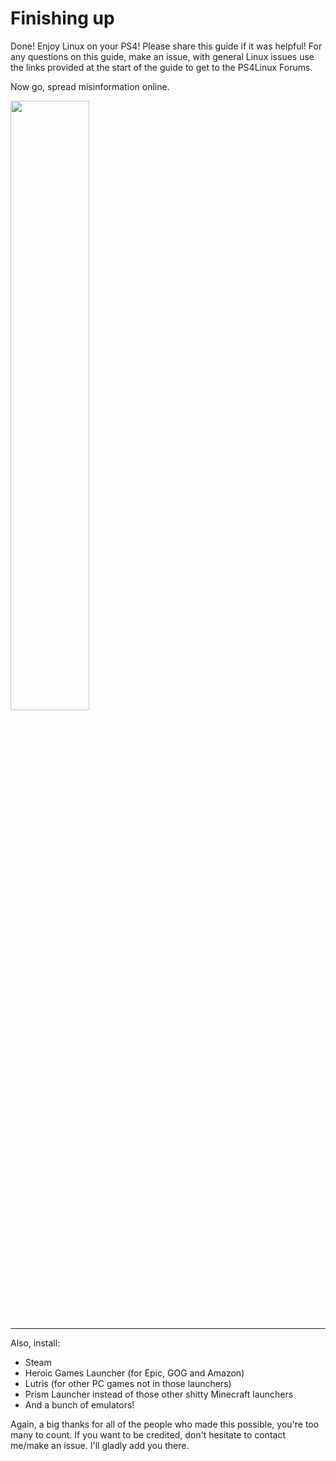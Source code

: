 # Finishing up
Done! Enjoy Linux on your PS4! Please share this guide if it was helpful! For any questions on this guide, make an issue, with general Linux issues use the links provided at the start of the guide to get to the PS4Linux Forums.

Now go, spread misinformation online.

<img src="/misinformation.jpg" width="50%">

---

Also, install:
- Steam
- Heroic Games Launcher (for Epic, GOG and Amazon)
- Lutris (for other PC games not in those launchers)
- Prism Launcher instead of those other shitty Minecraft launchers
- And a bunch of emulators!

Again, a big thanks for all of the people who made this possible, you're too many to count.
If you want to be credited, don't hesitate to contact me/make an issue. I'll gladly add you there.
